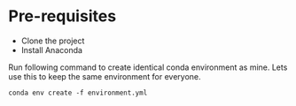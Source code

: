 # Pre-requisites
 - Clone the project
 - Install Anaconda

Run following command to create identical conda environment as mine. Lets use this to keep the same environment for everyone.

`conda env create -f environment.yml`

